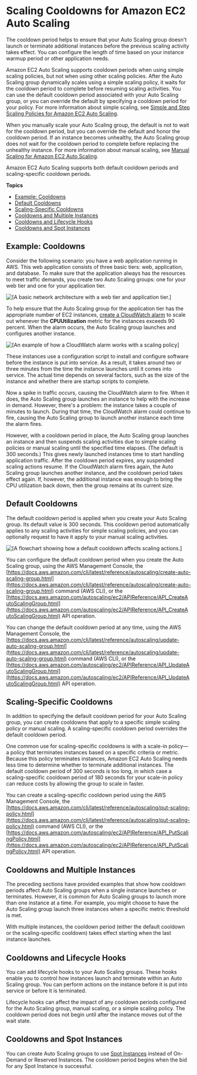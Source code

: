 # Scaling Cooldowns for Amazon EC2 Auto Scaling<a name="Cooldown"></a>

The cooldown period helps to ensure that your Auto Scaling group doesn't launch or terminate additional instances before the previous scaling activity takes effect\. You can configure the length of time based on your instance warmup period or other application needs\. 

Amazon EC2 Auto Scaling supports cooldown periods when using simple scaling policies, but not when using other scaling policies\. After the Auto Scaling group dynamically scales using a simple scaling policy, it waits for the cooldown period to complete before resuming scaling activities\. You can use the default cooldown period associated with your Auto Scaling group, or you can override the default by specifying a cooldown period for your policy\. For more information about simple scaling, see [Simple and Step Scaling Policies for Amazon EC2 Auto Scaling](as-scaling-simple-step.md)\.

When you manually scale your Auto Scaling group, the default is not to wait for the cooldown period, but you can override the default and honor the cooldown period\. If an instance becomes unhealthy, the Auto Scaling group does not wait for the cooldown period to complete before replacing the unhealthy instance\. For more information about manual scaling, see [Manual Scaling for Amazon EC2 Auto Scaling](as-manual-scaling.md)\.

Amazon EC2 Auto Scaling supports both default cooldown periods and scaling\-specific cooldown periods\.

**Topics**
+ [Example: Cooldowns](#cooldown-example)
+ [Default Cooldowns](#cooldown-default)
+ [Scaling\-Specific Cooldowns](#cooldowns-scaling-specific)
+ [Cooldowns and Multiple Instances](#cooldowns-multiple-instances)
+ [Cooldowns and Lifecycle Hooks](#cooldowns-lifecycle-hooks)
+ [Cooldowns and Spot Instances](#cooldowns-spot)

## Example: Cooldowns<a name="cooldown-example"></a>

Consider the following scenario: you have a web application running in AWS\. This web application consists of three basic tiers: web, application, and database\. To make sure that the application always has the resources to meet traffic demands, you create two Auto Scaling groups: one for your web tier and one for your application tier\.

![\[A basic network architecture with a web tier and application tier.\]](http://docs.aws.amazon.com/autoscaling/ec2/userguide/images/cooldown-example-start-diagram.png)

To help ensure that the Auto Scaling group for the application tier has the appropriate number of EC2 instances, [create a CloudWatch alarm](as-instance-monitoring.md#CloudWatchAlarm) to scale out whenever the **CPUUtilization** metric for the instances exceeds 90 percent\. When the alarm occurs, the Auto Scaling group launches and configures another instance\.

![\[An example of how a CloudWatch alarm works with a scaling policy\]](http://docs.aws.amazon.com/autoscaling/ec2/userguide/images/cooldowns-example-scaling-policy-diagram.png)

These instances use a configuration script to install and configure software before the instance is put into service\. As a result, it takes around two or three minutes from the time the instance launches until it comes into service\. The actual time depends on several factors, such as the size of the instance and whether there are startup scripts to complete\.

Now a spike in traffic occurs, causing the CloudWatch alarm to fire\. When it does, the Auto Scaling group launches an instance to help with the increase in demand\. However, there's a problem: the instance takes a couple of minutes to launch\. During that time, the CloudWatch alarm could continue to fire, causing the Auto Scaling group to launch another instance each time the alarm fires\.

However, with a cooldown period in place, the Auto Scaling group launches an instance and then suspends scaling activities due to simple scaling policies or manual scaling until the specified time elapses\. \(The default is 300 seconds\.\) This gives newly launched instances time to start handling application traffic\. After the cooldown period expires, any suspended scaling actions resume\. If the CloudWatch alarm fires again, the Auto Scaling group launches another instance, and the cooldown period takes effect again\. If, however, the additional instance was enough to bring the CPU utilization back down, then the group remains at its current size\.

## Default Cooldowns<a name="cooldown-default"></a>

The default cooldown period is applied when you create your Auto Scaling group\. Its default value is 300 seconds\. This cooldown period automatically applies to any scaling activities for simple scaling policies, and you can optionally request to have it apply to your manual scaling activities\.

![\[A flowchart showing how a default cooldown affects scaling actions.\]](http://docs.aws.amazon.com/autoscaling/ec2/userguide/images/cooldowns-default-diagram.png)

You can configure the default cooldown period when you create the Auto Scaling group, using the AWS Management Console, the [https://docs.aws.amazon.com/cli/latest/reference/autoscaling/create-auto-scaling-group.html](https://docs.aws.amazon.com/cli/latest/reference/autoscaling/create-auto-scaling-group.html) command \(AWS CLI\), or the [https://docs.aws.amazon.com/autoscaling/ec2/APIReference/API_CreateAutoScalingGroup.html](https://docs.aws.amazon.com/autoscaling/ec2/APIReference/API_CreateAutoScalingGroup.html) API operation\.

You can change the default cooldown period at any time, using the AWS Management Console, the [https://docs.aws.amazon.com/cli/latest/reference/autoscaling/update-auto-scaling-group.html](https://docs.aws.amazon.com/cli/latest/reference/autoscaling/update-auto-scaling-group.html) command \(AWS CLI\), or the [https://docs.aws.amazon.com/autoscaling/ec2/APIReference/API_UpdateAutoScalingGroup.html](https://docs.aws.amazon.com/autoscaling/ec2/APIReference/API_UpdateAutoScalingGroup.html) API operation\.

## Scaling\-Specific Cooldowns<a name="cooldowns-scaling-specific"></a>

In addition to specifying the default cooldown period for your Auto Scaling group, you can create cooldowns that apply to a specific simple scaling policy or manual scaling\. A scaling\-specific cooldown period overrides the default cooldown period\.

One common use for scaling\-specific cooldowns is with a scale\-in policy—a policy that terminates instances based on a specific criteria or metric\. Because this policy terminates instances, Amazon EC2 Auto Scaling needs less time to determine whether to terminate additional instances\. The default cooldown period of 300 seconds is too long, in which case a scaling\-specific cooldown period of 180 seconds for your scale\-in policy can reduce costs by allowing the group to scale in faster\.

You can create a scaling\-specific cooldown period using the AWS Management Console, the [https://docs.aws.amazon.com/cli/latest/reference/autoscaling/put-scaling-policy.html](https://docs.aws.amazon.com/cli/latest/reference/autoscaling/put-scaling-policy.html) command \(AWS CLI\), or the [https://docs.aws.amazon.com/autoscaling/ec2/APIReference/API_PutScalingPolicy.html](https://docs.aws.amazon.com/autoscaling/ec2/APIReference/API_PutScalingPolicy.html) API operation\.

## Cooldowns and Multiple Instances<a name="cooldowns-multiple-instances"></a>

The preceding sections have provided examples that show how cooldown periods affect Auto Scaling groups when a single instance launches or terminates\. However, it is common for Auto Scaling groups to launch more than one instance at a time\. For example, you might choose to have the Auto Scaling group launch three instances when a specific metric threshold is met\.

With multiple instances, the cooldown period \(either the default cooldown or the scaling\-specific cooldown\) takes effect starting when the last instance launches\.

## Cooldowns and Lifecycle Hooks<a name="cooldowns-lifecycle-hooks"></a>

You can add lifecycle hooks to your Auto Scaling groups\. These hooks enable you to control how instances launch and terminate within an Auto Scaling group\. You can perform actions on the instance before it is put into service or before it is terminated\.

Lifecycle hooks can affect the impact of any cooldown periods configured for the Auto Scaling group, manual scaling, or a simple scaling policy\. The cooldown period does not begin until after the instance moves out of the wait state\.

## Cooldowns and Spot Instances<a name="cooldowns-spot"></a>

You can create Auto Scaling groups to use [Spot Instances](asg-launch-spot-instances.md) instead of On\-Demand or Reserved Instances\. The cooldown period begins when the bid for any Spot Instance is successful\.
